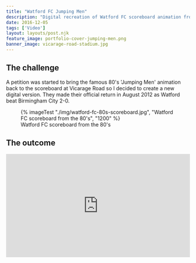 ```yaml
---
title: "Watford FC Jumping Men"
description: "Digital recreation of Watford FC scoreboard animation from the 1980/'s"
date: 2016-12-05
tags: ['Video']
layout: layouts/post.njk
feature_image: portfolio-cover-jumping-men.png
banner_image: vicarage-road-stadium.jpg
---
```

## The challenge

A petition was started to bring the famous 80's 'Jumping Men' animation back to the scoreboard at Vicarage Road so I decided to create a new digital version. They made their official return in August 2012 as Watford beat Birmingham City 2-0.

<figure>
{% imageTest "./img/watford-fc-80s-scoreboard.jpg", "Watford FC scoreboard from the 80's", "1200" %}
<figcaption>Watford FC scoreboard from the 80's</figcaption>
</figure>

## The outcome

<div style="padding:56% 0 0 0;position:relative;max-width:100%;"><iframe src="https://player.vimeo.com/video/157342169?autoplay=1&loop=1&title=0&byline=0&portrait=0" style="position:absolute;top:0;left:0;width:100%;height:100%;" frameborder="0" allow="autoplay; fullscreen; picture-in-picture" allowfullscreen></iframe></div><script src="https://player.vimeo.com/api/player.js"></script>
